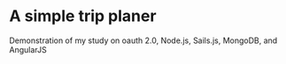 # A simple trip planer

Demonstration of my study on oauth 2.0, Node.js, Sails.js, MongoDB, and AngularJS
